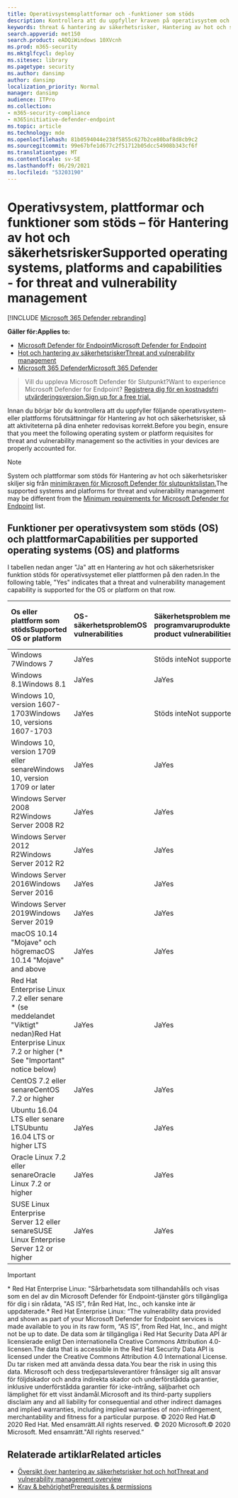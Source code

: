 ```yaml
---
title: Operativsystemsplattformar och -funktioner som stöds
description: Kontrollera att du uppfyller kraven på operativsystem och plattformar för Hantering av hot och säkerhetsrisker, så att aktiviteterna på alla enheter redovisas korrekt.
keywords: threat & hantering av säkerhetsrisker, Hantering av hot och säkerhetsrisker, operating system, platform requirements, prerequisites, Microsoft Defender for Endpoint-tvm supported os, Microsoft Defender for Endpoint-tvm, supported operating systems, supported platforms, linux support, mac support
search.appverid: met150
search.product: eADQiWindows 10XVcnh
ms.prod: m365-security
ms.mktglfcycl: deploy
ms.sitesec: library
ms.pagetype: security
ms.author: dansimp
author: dansimp
localization_priority: Normal
manager: dansimp
audience: ITPro
ms.collection:
- m365-security-compliance
- m365initiative-defender-endpoint
ms.topic: article
ms.technology: mde
ms.openlocfilehash: 81b0594044e238f5855c627b2ce80baf8d8cb9c2
ms.sourcegitcommit: 99e67bfe1d677c2f51712b05dcc54908b343cf6f
ms.translationtype: MT
ms.contentlocale: sv-SE
ms.lasthandoff: 06/29/2021
ms.locfileid: "53203190"
---
```

# <a name="supported-operating-systems-platforms-and-capabilities---for-threat-and-vulnerability-management"></a><span data-ttu-id="136e6-104">Operativsystem, plattformar och funktioner som stöds – för Hantering av hot och säkerhetsrisker</span><span class="sxs-lookup"><span data-stu-id="136e6-104">Supported operating systems, platforms and capabilities - for threat and vulnerability management</span></span>

[!INCLUDE [Microsoft 365 Defender rebranding](../../includes/microsoft-defender.md)]

<span data-ttu-id="136e6-105">**Gäller för:**</span><span class="sxs-lookup"><span data-stu-id="136e6-105">**Applies to:**</span></span>

- [<span data-ttu-id="136e6-106">Microsoft Defender för Endpoint</span><span class="sxs-lookup"><span data-stu-id="136e6-106">Microsoft Defender for Endpoint</span></span>](https://go.microsoft.com/fwlink/?linkid=2154037)
- [<span data-ttu-id="136e6-107">Hot och hantering av säkerhetsrisker</span><span class="sxs-lookup"><span data-stu-id="136e6-107">Threat and vulnerability management</span></span>](next-gen-threat-and-vuln-mgt.md)
- [<span data-ttu-id="136e6-108">Microsoft 365 Defender</span><span class="sxs-lookup"><span data-stu-id="136e6-108">Microsoft 365 Defender</span></span>](https://go.microsoft.com/fwlink/?linkid=2118804)

><span data-ttu-id="136e6-109">Vill du uppleva Microsoft Defender för Slutpunkt?</span><span class="sxs-lookup"><span data-stu-id="136e6-109">Want to experience Microsoft Defender for Endpoint?</span></span> [<span data-ttu-id="136e6-110">Registrera dig för en kostnadsfri utvärderingsversion.</span><span class="sxs-lookup"><span data-stu-id="136e6-110">Sign up for a free trial.</span></span>](https://www.microsoft.com/microsoft-365/windows/microsoft-defender-atp?ocid=docs-wdatp-portaloverview-abovefoldlink)

<span data-ttu-id="136e6-111">Innan du börjar bör du kontrollera att du uppfyller följande operativsystem- eller plattforms förutsättningar för Hantering av hot och säkerhetsrisker, så att aktiviteterna på dina enheter redovisas korrekt.</span><span class="sxs-lookup"><span data-stu-id="136e6-111">Before you begin, ensure that you meet the following operating system or platform requisites for threat and vulnerability management so the activities in your devices are properly accounted for.</span></span>

>[!NOTE]
><span data-ttu-id="136e6-112">System och plattformar som stöds för Hantering av hot och säkerhetsrisker skiljer sig från [minimikraven för Microsoft Defender för slutpunktslistan.](minimum-requirements.md)</span><span class="sxs-lookup"><span data-stu-id="136e6-112">The supported systems and platforms for threat and vulnerability management may be different from the [Minimum requirements for Microsoft Defender for Endpoint](minimum-requirements.md) list.</span></span>

## <a name="capabilities-per-supported-operating-systems-os-and-platforms"></a><span data-ttu-id="136e6-113">Funktioner per operativsystem som stöds (OS) och plattformar</span><span class="sxs-lookup"><span data-stu-id="136e6-113">Capabilities per supported operating systems (OS) and platforms</span></span>

<span data-ttu-id="136e6-114">I tabellen nedan anger "Ja" att en Hantering av hot och säkerhetsrisker funktion stöds för operativsystemet eller plattformen på den raden.</span><span class="sxs-lookup"><span data-stu-id="136e6-114">In the following table, "Yes" indicates that a threat and vulnerability management capability is supported for the OS or platform on that row.</span></span>

<span data-ttu-id="136e6-115">Os eller plattform som stöds</span><span class="sxs-lookup"><span data-stu-id="136e6-115">Supported OS or platform</span></span> | <span data-ttu-id="136e6-116">OS-säkerhetsproblem</span><span class="sxs-lookup"><span data-stu-id="136e6-116">OS vulnerabilities</span></span> | <span data-ttu-id="136e6-117">Säkerhetsproblem med programvaruprodukter</span><span class="sxs-lookup"><span data-stu-id="136e6-117">Software product vulnerabilities</span></span> | <span data-ttu-id="136e6-118">Utvärdering av OS-konfiguration</span><span class="sxs-lookup"><span data-stu-id="136e6-118">OS configuration assessment</span></span> | <span data-ttu-id="136e6-119">Konfigurationsbedömning av säkerhetskontroller</span><span class="sxs-lookup"><span data-stu-id="136e6-119">Security controls configuration assessment</span></span> | <span data-ttu-id="136e6-120">Utvärdering av programvaruproduktkonfiguration</span><span class="sxs-lookup"><span data-stu-id="136e6-120">Software product configuration assessment</span></span>
:---|:---|:---|:---|:---|:---
<span data-ttu-id="136e6-121">Windows 7</span><span class="sxs-lookup"><span data-stu-id="136e6-121">Windows 7</span></span> | <span data-ttu-id="136e6-122">Ja</span><span class="sxs-lookup"><span data-stu-id="136e6-122">Yes</span></span> | <span data-ttu-id="136e6-123">Stöds inte</span><span class="sxs-lookup"><span data-stu-id="136e6-123">Not supported</span></span> | <span data-ttu-id="136e6-124">Stöds inte</span><span class="sxs-lookup"><span data-stu-id="136e6-124">Not supported</span></span> | <span data-ttu-id="136e6-125">Stöds inte</span><span class="sxs-lookup"><span data-stu-id="136e6-125">Not supported</span></span> | <span data-ttu-id="136e6-126">Stöds inte</span><span class="sxs-lookup"><span data-stu-id="136e6-126">Not supported</span></span>
<span data-ttu-id="136e6-127">Windows 8.1</span><span class="sxs-lookup"><span data-stu-id="136e6-127">Windows 8.1</span></span> | <span data-ttu-id="136e6-128">Ja</span><span class="sxs-lookup"><span data-stu-id="136e6-128">Yes</span></span> | <span data-ttu-id="136e6-129">Ja</span><span class="sxs-lookup"><span data-stu-id="136e6-129">Yes</span></span> | <span data-ttu-id="136e6-130">Ja</span><span class="sxs-lookup"><span data-stu-id="136e6-130">Yes</span></span> | <span data-ttu-id="136e6-131">Ja</span><span class="sxs-lookup"><span data-stu-id="136e6-131">Yes</span></span>| <span data-ttu-id="136e6-132">Ja</span><span class="sxs-lookup"><span data-stu-id="136e6-132">Yes</span></span>
<span data-ttu-id="136e6-133">Windows 10, version 1607-1703</span><span class="sxs-lookup"><span data-stu-id="136e6-133">Windows 10, versions 1607-1703</span></span> | <span data-ttu-id="136e6-134">Ja</span><span class="sxs-lookup"><span data-stu-id="136e6-134">Yes</span></span>  | <span data-ttu-id="136e6-135">Stöds inte</span><span class="sxs-lookup"><span data-stu-id="136e6-135">Not supported</span></span> | <span data-ttu-id="136e6-136">Stöds inte</span><span class="sxs-lookup"><span data-stu-id="136e6-136">Not supported</span></span> | <span data-ttu-id="136e6-137">Stöds inte</span><span class="sxs-lookup"><span data-stu-id="136e6-137">Not supported</span></span> | <span data-ttu-id="136e6-138">Stöds inte</span><span class="sxs-lookup"><span data-stu-id="136e6-138">Not supported</span></span>
<span data-ttu-id="136e6-139">Windows 10, version 1709 eller senare</span><span class="sxs-lookup"><span data-stu-id="136e6-139">Windows 10, version 1709 or later</span></span> | <span data-ttu-id="136e6-140">Ja</span><span class="sxs-lookup"><span data-stu-id="136e6-140">Yes</span></span> | <span data-ttu-id="136e6-141">Ja</span><span class="sxs-lookup"><span data-stu-id="136e6-141">Yes</span></span> | <span data-ttu-id="136e6-142">Ja</span><span class="sxs-lookup"><span data-stu-id="136e6-142">Yes</span></span> | <span data-ttu-id="136e6-143">Ja</span><span class="sxs-lookup"><span data-stu-id="136e6-143">Yes</span></span> | <span data-ttu-id="136e6-144">Ja</span><span class="sxs-lookup"><span data-stu-id="136e6-144">Yes</span></span>
<span data-ttu-id="136e6-145">Windows Server 2008 R2</span><span class="sxs-lookup"><span data-stu-id="136e6-145">Windows Server 2008 R2</span></span> | <span data-ttu-id="136e6-146">Ja</span><span class="sxs-lookup"><span data-stu-id="136e6-146">Yes</span></span> | <span data-ttu-id="136e6-147">Ja</span><span class="sxs-lookup"><span data-stu-id="136e6-147">Yes</span></span> | <span data-ttu-id="136e6-148">Ja</span><span class="sxs-lookup"><span data-stu-id="136e6-148">Yes</span></span> | <span data-ttu-id="136e6-149">Ja</span><span class="sxs-lookup"><span data-stu-id="136e6-149">Yes</span></span> | <span data-ttu-id="136e6-150">Ja</span><span class="sxs-lookup"><span data-stu-id="136e6-150">Yes</span></span>
<span data-ttu-id="136e6-151">Windows Server 2012 R2</span><span class="sxs-lookup"><span data-stu-id="136e6-151">Windows Server 2012 R2</span></span> | <span data-ttu-id="136e6-152">Ja</span><span class="sxs-lookup"><span data-stu-id="136e6-152">Yes</span></span> | <span data-ttu-id="136e6-153">Ja</span><span class="sxs-lookup"><span data-stu-id="136e6-153">Yes</span></span> | <span data-ttu-id="136e6-154">Ja</span><span class="sxs-lookup"><span data-stu-id="136e6-154">Yes</span></span> | <span data-ttu-id="136e6-155">Ja</span><span class="sxs-lookup"><span data-stu-id="136e6-155">Yes</span></span> | <span data-ttu-id="136e6-156">Ja</span><span class="sxs-lookup"><span data-stu-id="136e6-156">Yes</span></span>
<span data-ttu-id="136e6-157">Windows Server 2016</span><span class="sxs-lookup"><span data-stu-id="136e6-157">Windows Server 2016</span></span> | <span data-ttu-id="136e6-158">Ja</span><span class="sxs-lookup"><span data-stu-id="136e6-158">Yes</span></span> | <span data-ttu-id="136e6-159">Ja</span><span class="sxs-lookup"><span data-stu-id="136e6-159">Yes</span></span> | <span data-ttu-id="136e6-160">Ja</span><span class="sxs-lookup"><span data-stu-id="136e6-160">Yes</span></span> | <span data-ttu-id="136e6-161">Ja</span><span class="sxs-lookup"><span data-stu-id="136e6-161">Yes</span></span> | <span data-ttu-id="136e6-162">Ja</span><span class="sxs-lookup"><span data-stu-id="136e6-162">Yes</span></span>
<span data-ttu-id="136e6-163">Windows Server 2019</span><span class="sxs-lookup"><span data-stu-id="136e6-163">Windows Server 2019</span></span> | <span data-ttu-id="136e6-164">Ja</span><span class="sxs-lookup"><span data-stu-id="136e6-164">Yes</span></span> | <span data-ttu-id="136e6-165">Ja</span><span class="sxs-lookup"><span data-stu-id="136e6-165">Yes</span></span> | <span data-ttu-id="136e6-166">Ja</span><span class="sxs-lookup"><span data-stu-id="136e6-166">Yes</span></span> | <span data-ttu-id="136e6-167">Ja</span><span class="sxs-lookup"><span data-stu-id="136e6-167">Yes</span></span> | <span data-ttu-id="136e6-168">Ja</span><span class="sxs-lookup"><span data-stu-id="136e6-168">Yes</span></span>
<span data-ttu-id="136e6-169">macOS 10.14 "Mojave" och högre</span><span class="sxs-lookup"><span data-stu-id="136e6-169">macOS 10.14 "Mojave" and above</span></span> | <span data-ttu-id="136e6-170">Ja</span><span class="sxs-lookup"><span data-stu-id="136e6-170">Yes</span></span> | <span data-ttu-id="136e6-171">Ja</span><span class="sxs-lookup"><span data-stu-id="136e6-171">Yes</span></span> | <span data-ttu-id="136e6-172">Ja</span><span class="sxs-lookup"><span data-stu-id="136e6-172">Yes</span></span> | <span data-ttu-id="136e6-173">Ja</span><span class="sxs-lookup"><span data-stu-id="136e6-173">Yes</span></span> | <span data-ttu-id="136e6-174">Ja</span><span class="sxs-lookup"><span data-stu-id="136e6-174">Yes</span></span> 
<span data-ttu-id="136e6-175">Red Hat Enterprise Linux 7.2 eller senare \* (se meddelandet "Viktigt" nedan)</span><span class="sxs-lookup"><span data-stu-id="136e6-175">Red Hat Enterprise Linux 7.2 or higher (\* See "Important" notice below)</span></span> | <span data-ttu-id="136e6-176">Ja</span><span class="sxs-lookup"><span data-stu-id="136e6-176">Yes</span></span> | <span data-ttu-id="136e6-177">Ja</span><span class="sxs-lookup"><span data-stu-id="136e6-177">Yes</span></span> | <span data-ttu-id="136e6-178">Ja</span><span class="sxs-lookup"><span data-stu-id="136e6-178">Yes</span></span> | <span data-ttu-id="136e6-179">Ja</span><span class="sxs-lookup"><span data-stu-id="136e6-179">Yes</span></span> | <span data-ttu-id="136e6-180">Ja</span><span class="sxs-lookup"><span data-stu-id="136e6-180">Yes</span></span>
<span data-ttu-id="136e6-181">CentOS 7.2 eller senare</span><span class="sxs-lookup"><span data-stu-id="136e6-181">CentOS 7.2 or higher</span></span> | <span data-ttu-id="136e6-182">Ja</span><span class="sxs-lookup"><span data-stu-id="136e6-182">Yes</span></span> | <span data-ttu-id="136e6-183">Ja</span><span class="sxs-lookup"><span data-stu-id="136e6-183">Yes</span></span> | <span data-ttu-id="136e6-184">Ja</span><span class="sxs-lookup"><span data-stu-id="136e6-184">Yes</span></span> | <span data-ttu-id="136e6-185">Ja</span><span class="sxs-lookup"><span data-stu-id="136e6-185">Yes</span></span> | <span data-ttu-id="136e6-186">Ja</span><span class="sxs-lookup"><span data-stu-id="136e6-186">Yes</span></span>
<span data-ttu-id="136e6-187">Ubuntu 16.04 LTS eller senare LTS</span><span class="sxs-lookup"><span data-stu-id="136e6-187">Ubuntu 16.04 LTS or higher LTS</span></span> | <span data-ttu-id="136e6-188">Ja</span><span class="sxs-lookup"><span data-stu-id="136e6-188">Yes</span></span> | <span data-ttu-id="136e6-189">Ja</span><span class="sxs-lookup"><span data-stu-id="136e6-189">Yes</span></span> | <span data-ttu-id="136e6-190">Ja</span><span class="sxs-lookup"><span data-stu-id="136e6-190">Yes</span></span> | <span data-ttu-id="136e6-191">Ja</span><span class="sxs-lookup"><span data-stu-id="136e6-191">Yes</span></span> | <span data-ttu-id="136e6-192">Ja</span><span class="sxs-lookup"><span data-stu-id="136e6-192">Yes</span></span>
<span data-ttu-id="136e6-193">Oracle Linux 7.2 eller senare</span><span class="sxs-lookup"><span data-stu-id="136e6-193">Oracle Linux 7.2 or higher</span></span> | <span data-ttu-id="136e6-194">Ja</span><span class="sxs-lookup"><span data-stu-id="136e6-194">Yes</span></span> | <span data-ttu-id="136e6-195">Ja</span><span class="sxs-lookup"><span data-stu-id="136e6-195">Yes</span></span> | <span data-ttu-id="136e6-196">Ja</span><span class="sxs-lookup"><span data-stu-id="136e6-196">Yes</span></span> | <span data-ttu-id="136e6-197">Ja</span><span class="sxs-lookup"><span data-stu-id="136e6-197">Yes</span></span> | <span data-ttu-id="136e6-198">Ja</span><span class="sxs-lookup"><span data-stu-id="136e6-198">Yes</span></span>
<span data-ttu-id="136e6-199">SUSE Linux Enterprise Server 12 eller senare</span><span class="sxs-lookup"><span data-stu-id="136e6-199">SUSE Linux Enterprise Server 12 or higher</span></span> | <span data-ttu-id="136e6-200">Ja</span><span class="sxs-lookup"><span data-stu-id="136e6-200">Yes</span></span> | <span data-ttu-id="136e6-201">Ja</span><span class="sxs-lookup"><span data-stu-id="136e6-201">Yes</span></span> | <span data-ttu-id="136e6-202">Ja</span><span class="sxs-lookup"><span data-stu-id="136e6-202">Yes</span></span> | <span data-ttu-id="136e6-203">Ja</span><span class="sxs-lookup"><span data-stu-id="136e6-203">Yes</span></span> | <span data-ttu-id="136e6-204">Ja</span><span class="sxs-lookup"><span data-stu-id="136e6-204">Yes</span></span>

>[!IMPORTANT]
> <span data-ttu-id="136e6-205">\* Red Hat Enterprise Linux: "Sårbarhetsdata som tillhandahålls och visas som en del av din Microsoft Defender för Endpoint-tjänster görs tillgängliga för dig i sin rådata, "AS IS", från Red Hat, Inc., och kanske inte är uppdaterade.</span><span class="sxs-lookup"><span data-stu-id="136e6-205">\* Red Hat Enterprise Linux: “The vulnerability data provided and shown as part of your Microsoft Defender for Endpoint services is made available to you in its raw form, “AS IS”, from Red Hat, Inc., and might not be up to date.</span></span> <span data-ttu-id="136e6-206">De data som är tillgängliga i Red Hat Security Data API är licensierade enligt Den internationella Creative Commons Attribution 4.0-licensen.</span><span class="sxs-lookup"><span data-stu-id="136e6-206">The data that is accessible in the Red Hat Security Data API is licensed under the Creative Commons Attribution 4.0 International License.</span></span> <span data-ttu-id="136e6-207">Du tar risken med att använda dessa data.</span><span class="sxs-lookup"><span data-stu-id="136e6-207">You bear the risk in using this data.</span></span> <span data-ttu-id="136e6-208">Microsoft och dess tredjepartsleverantörer frånsäger sig allt ansvar för följdskador och andra indirekta skador och underförstådda garantier, inklusive underförstådda garantier för icke-intrång, säljbarhet och lämplighet för ett visst ändamål.</span><span class="sxs-lookup"><span data-stu-id="136e6-208">Microsoft and its third-party suppliers disclaim any and all liability for consequential and other indirect damages and implied warranties, including implied warranties of non-infringement, merchantability and fitness for a particular purpose.</span></span> <span data-ttu-id="136e6-209">© 2020 Red Hat.</span><span class="sxs-lookup"><span data-stu-id="136e6-209">© 2020 Red Hat.</span></span> <span data-ttu-id="136e6-210">Med ensamrätt.</span><span class="sxs-lookup"><span data-stu-id="136e6-210">All rights reserved.</span></span> <span data-ttu-id="136e6-211">© 2020 Microsoft.</span><span class="sxs-lookup"><span data-stu-id="136e6-211">© 2020 Microsoft.</span></span> <span data-ttu-id="136e6-212">Med ensamrätt."</span><span class="sxs-lookup"><span data-stu-id="136e6-212">All rights reserved.”</span></span>

## <a name="related-articles"></a><span data-ttu-id="136e6-213">Relaterade artiklar</span><span class="sxs-lookup"><span data-stu-id="136e6-213">Related articles</span></span>

- [<span data-ttu-id="136e6-214">Översikt över hantering av säkerhetsrisker hot och hot</span><span class="sxs-lookup"><span data-stu-id="136e6-214">Threat and vulnerability management overview</span></span>](next-gen-threat-and-vuln-mgt.md)
- [<span data-ttu-id="136e6-215">Krav & behörighet</span><span class="sxs-lookup"><span data-stu-id="136e6-215">Prerequisites & permissions</span></span>](tvm-prerequisites.md)
